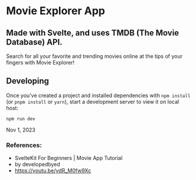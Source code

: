 # Movie Explorer App
## Made with Svelte, and uses TMDB (The Movie Database) API. 
Search for all your favorite and trending movies online at the tips of your fingers with Movie Explorer!

## Developing

Once you've created a project and installed dependencies with `npm install` (or `pnpm install` or `yarn`), start a development server to view it on local host:

`npm run dev`

Nov 1, 2023
### References:
- SvelteKit For Beginners | Movie App Tutorial
- by developedbyed
- https://youtu.be/ydR_M0fw9Xc